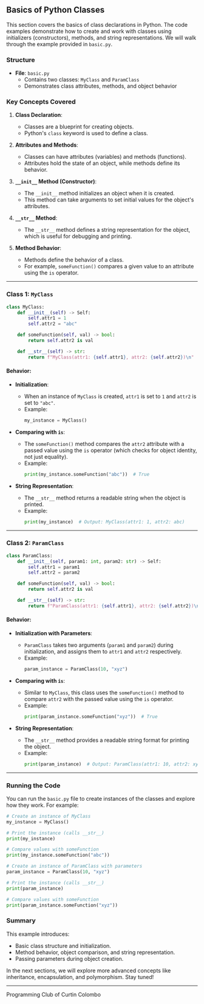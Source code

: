 
## Basics of Python Classes

This section covers the basics of class declarations in Python. The code examples demonstrate how to create and work with classes using initializers (constructors), methods, and string representations. We will walk through the example provided in `basic.py`.

### Structure

- **File**: `basic.py`
  - Contains two classes: `MyClass` and `ParamClass`
  - Demonstrates class attributes, methods, and object behavior

### Key Concepts Covered

1. **Class Declaration**: 
   - Classes are a blueprint for creating objects.
   - Python's `class` keyword is used to define a class.
   
2. **Attributes and Methods**:
   - Classes can have attributes (variables) and methods (functions).
   - Attributes hold the state of an object, while methods define its behavior.

3. **`__init__` Method (Constructor)**:
   - The `__init__` method initializes an object when it is created.
   - This method can take arguments to set initial values for the object's attributes.

4. **`__str__` Method**:
   - The `__str__` method defines a string representation for the object, which is useful for debugging and printing.
   
5. **Method Behavior**:
   - Methods define the behavior of a class.
   - For example, `someFunction()` compares a given value to an attribute using the `is` operator.

---

### Class 1: `MyClass`

```python
class MyClass:
    def __init__(self) -> Self:
        self.attr1 = 1
        self.attr2 = "abc"

    def someFunction(self, val) -> bool:
        return self.attr2 is val

    def __str__(self) -> str:
        return f"MyClass(attr1: {self.attr1}, attr2: {self.attr2})\n"
```

#### Behavior:

- **Initialization**: 
  - When an instance of `MyClass` is created, `attr1` is set to `1` and `attr2` is set to `"abc"`.
  - Example:
    ```python
    my_instance = MyClass()
    ```

- **Comparing with `is`**:
  - The `someFunction()` method compares the `attr2` attribute with a passed value using the `is` operator (which checks for object identity, not just equality).
  - Example:
    ```python
    print(my_instance.someFunction("abc"))  # True
    ```

- **String Representation**:
  - The `__str__` method returns a readable string when the object is printed.
  - Example:
    ```python
    print(my_instance)  # Output: MyClass(attr1: 1, attr2: abc)
    ```

---

### Class 2: `ParamClass`

```python
class ParamClass:
    def __init__(self, param1: int, param2: str) -> Self:
        self.attr1 = param1
        self.attr2 = param2

    def someFunction(self, val) -> bool:
        return self.attr2 is val

    def __str__(self) -> str:
        return f"ParamClass(attr1: {self.attr1}, attr2: {self.attr2})\n"
```

#### Behavior:

- **Initialization with Parameters**:
  - `ParamClass` takes two arguments (`param1` and `param2`) during initialization, and assigns them to `attr1` and `attr2` respectively.
  - Example:
    ```python
    param_instance = ParamClass(10, "xyz")
    ```

- **Comparing with `is`**:
  - Similar to `MyClass`, this class uses the `someFunction()` method to compare `attr2` with the passed value using the `is` operator.
  - Example:
    ```python
    print(param_instance.someFunction("xyz"))  # True
    ```

- **String Representation**:
  - The `__str__` method provides a readable string format for printing the object.
  - Example:
    ```python
    print(param_instance)  # Output: ParamClass(attr1: 10, attr2: xyz)
    ```

---

### Running the Code

You can run the `basic.py` file to create instances of the classes and explore how they work. For example:

```python
# Create an instance of MyClass
my_instance = MyClass()

# Print the instance (calls __str__)
print(my_instance)

# Compare values with someFunction
print(my_instance.someFunction("abc"))

# Create an instance of ParamClass with parameters
param_instance = ParamClass(10, "xyz")

# Print the instance (calls __str__)
print(param_instance)

# Compare values with someFunction
print(param_instance.someFunction("xyz"))
```

### Summary

This example introduces:
- Basic class structure and initialization.
- Method behavior, object comparison, and string representation.
- Passing parameters during object creation.

In the next sections, we will explore more advanced concepts like inheritance, encapsulation, and polymorphism. Stay tuned!

---

Programming Club of Curtin Colombo